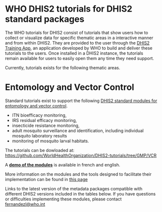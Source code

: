 # WHO DHIS2 tutorials for DHIS2 standard packages
The WHO tutorials for DHIS2 consist of tutorials that show users how to collect or visualize data for specific thematic areas in a interactive manner and from within DHIS2.
They are provided to the user through the [DHIS2 Training App](https://github.com/WorldHealthOrganization/training-app-blessed), an application developed by WHO to build and deliver these tutorials to the users. Once installed in a DHIS2 instance, the tutorials remain available for users to easily open them any time they need support.

Currently, tutorials exists for the following thematic areas.

# Entomology and Vector Control
Standard tutorials exist to support the following  [DHIS2 standard modules for entomology and vector control](https://www.who.int/teams/global-malaria-programme/prevention/vector-control/dhis-data-collection-and-collation-tools).

  * ITN bioefficacy monitoring, 
  * IRS residual efficacy monitoring, 
  * insecticide resistance monitoring, 
  * adult mosquito surveillance and identification, including individual mosquito laboratory results
  * monitoring of mosquito larval habitats.

The tutorials can be dowloaded at:
https://github.com/WorldHealthOrganization/DHIS2-tutorials/tree/GMP/VCR


A **[demo of the modules](https://extranet.who.int/dhis2-ento-vc)** is available in french and english.

More information on the modules and the tools designed to facilitate their implementation can be found in [this page](https://www.who.int/teams/global-malaria-programme/prevention/vector-control/dhis-data-collection-and-collation-tools)

Links to the latest version of the metadata packages compatible with different DHIS2 versions included in the tables below. If you have questions or difficulties implementing these modules, please contact fernandezl@who.int
